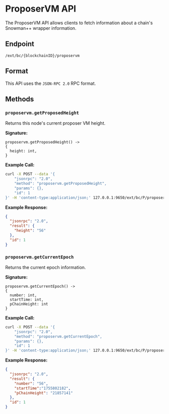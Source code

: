 # ProposerVM API

The ProposerVM API allows clients to fetch information about a chain's Snowman++ wrapper information.

## Endpoint

```text
/ext/bc/{blockchainID}/proposervm
```

## Format

This API uses the `JSON-RPC 2.0` RPC format.

## Methods

### `proposervm.getProposedHeight`

Returns this node's current proposer VM height.

**Signature:**

```
proposervm.getProposedHeight() ->
{
  height: int,
}
```

**Example Call:**

```sh
curl -X POST --data '{
    "jsonrpc": "2.0",
    "method": "proposervm.getProposedHeight",
    "params": {},
    "id": 1
}' -H 'content-type:application/json;' 127.0.0.1:9650/ext/bc/P/proposervm
```

**Example Response:**

```json
{
  "jsonrpc": "2.0",
  "result": {
    "height": "56"
  },
  "id": 1
}
```

### `proposervm.getCurrentEpoch`

Returns the current epoch information.

**Signature:**

```
proposervm.getCurrentEpoch() ->
{
  number: int,
  startTime: int,
  pChainHeight: int
}
```

**Example Call:**

```sh
curl -X POST --data '{
    "jsonrpc": "2.0",
    "method": "proposervm.getCurrentEpoch",
    "params": {},
    "id": 1
}' -H 'content-type:application/json;' 127.0.0.1:9650/ext/bc/P/proposervm
```

**Example Response:**

```json
{
  "jsonrpc": "2.0",
  "result": {
    "number": "56",
    "startTime":"1755802182",
    "pChainHeight": "21857141"
  },
  "id": 1
}
```
